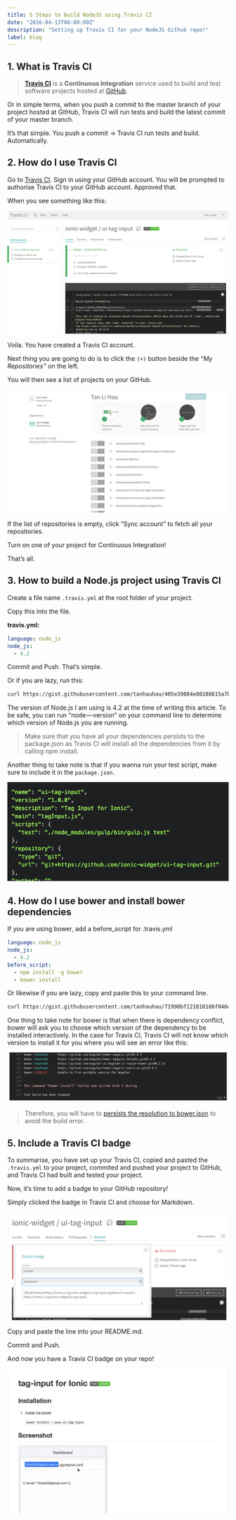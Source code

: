 ```yaml
---
title: 5 Steps to build NodeJS using Travis CI
date: "2016-04-13T08:00:00Z"
description: "Setting up Travis CI for your NodeJS Github repo!"
label: blog
---
```


## 1. What is Travis CI
> **[Travis CI](https://travis-ci.org)** is a **Continuous Integration** service used to build and test software projects hosted at [GitHub](https://github.com).

Or in simple terms, when you push a commit to the master branch of your project hosted at GitHub, Travis CI will run tests and build the latest commit of your master branch.

It’s that simple. You push a commit → Travis CI run tests and build. Automatically.

## 2. How do I use Travis CI
Go to [Travis CI](https://travis-ci.org). Sign in using your GitHub account. You will be prompted to authorise Travis CI to your GitHub account. Approved that.

When you see something like this:

![travis](./images/travis.png)

Voila. You have created a Travis CI account.

Next thing you are going to do is to click the `(+)` button beside the _“My Repositories”_ on the left.

You will then see a list of projects on your GitHub.

![travis](./images/travis-2.png)

If the list of repositories is empty, click “Sync account” to fetch all your repositories.

Turn on one of your project for Continuous Integration!

That’s all.

## 3. How to build a Node.js project using Travis CI

Create a file name `.travis.yml` at the root folder of your project.

Copy this into the file.

**travis.yml:**
```yml
language: node_js
node_js:
  - 4.2
```

Commit and Push. That’s simple.

Or if you are lazy, run this:

```sh
curl https://gist.githubusercontent.com/tanhauhau/405e39884e80288615a7b51181fd5228/raw/9045c2e219547f0a228da630abff345d8add0c47/.travis.yml > .travis.yml
```


The version of Node.js I am using is 4.2 at the time of writing this article. To be safe, you can run “node — version” on your command line to determine which version of Node.js you are running.

> Make sure that you have all your dependencies persists to the package.json as Travis CI will install all the dependencies from it by calling npm install.

Another thing to take note is that if you wanna run your test script, make sure to include it in the `package.json`.

![packagejson](./images/package-json.png)

## 4. How do I use bower and install bower dependencies
If you are using bower, add a before_script for .travis.yml

```yml
language: node_js
node_js:
  - 4.2
before_script:
  - npm install -g bower
  - bower install
```

Or likewise if you are lazy, copy and paste this to your command line.

```sh
curl https://gist.githubusercontent.com/tanhauhau/71998bf221810186f046db94cda10c4e/raw/d1e8aee0981a96c20f94de6db386da048face423/.travis.yml > .travis.yml
```

One thing to take note for bower is that when there is dependency conflict, bower will ask you to choose which version of the dependency to be installed interactively. In the case for Travis CI, Travis CI will not know which version to install it for you where you will see an error like this:

![bower](./images/bower.png)

> Therefore, you will have to [persists the resolution to bower.json](https://jaketrent.com/post/bower-resolutions/) to avoid the build error.

## 5. Include a Travis CI badge
To summarise, you have set up your Travis CI, copied and pasted the `.travis.yml` to your project, commited and pushed your project to GitHub, and Travis CI had built and tested your project.

Now, it’s time to add a badge to your GitHub repository!

Simply clicked the badge in Travis CI and choose for Markdown.

![badge](./images/badge.png)

Copy and paste the line into your README.md.

Commit and Push.

And now you have a Travis CI badge on your repo!

![badge](./images/badge-2.png)
